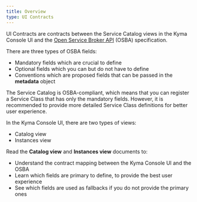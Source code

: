 ```yaml
---
title: Overview
type: UI Contracts
---
```


UI Contracts are contracts between the Service Catalog views in the Kyma Console UI and the [Open Service Broker API](https://www.openservicebrokerapi.org/) (OSBA) specification.

There are three types of OSBA fields:
* Mandatory fields which are crucial to define
* Optional fields which you can but do not have to define
* Conventions which are proposed fields that can be passed in the **metadata** object

The Service Catalog is OSBA-compliant, which means that you can register a Service Class that has only the mandatory fields.
However, it is recommended to provide more detailed Service Class definitions for better user experience.

In the Kyma Console UI, there are two types of views:
- Catalog view
- Instances view

Read the **Catalog view** and **Instances view** documents to:
- Understand the contract mapping between the Kyma Console UI and the OSBA
- Learn which fields are primary to define, to provide the best user experience
- See which fields are used as fallbacks if you do not provide the primary ones
